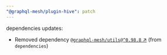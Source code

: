 ```yaml
---
"@graphql-mesh/plugin-hive": patch
---
```

dependencies updates:
  - Removed dependency [`@graphql-mesh/utils@^0.98.8` ↗︎](https://www.npmjs.com/package/@graphql-mesh/utils/v/0.98.8) (from `dependencies`)
